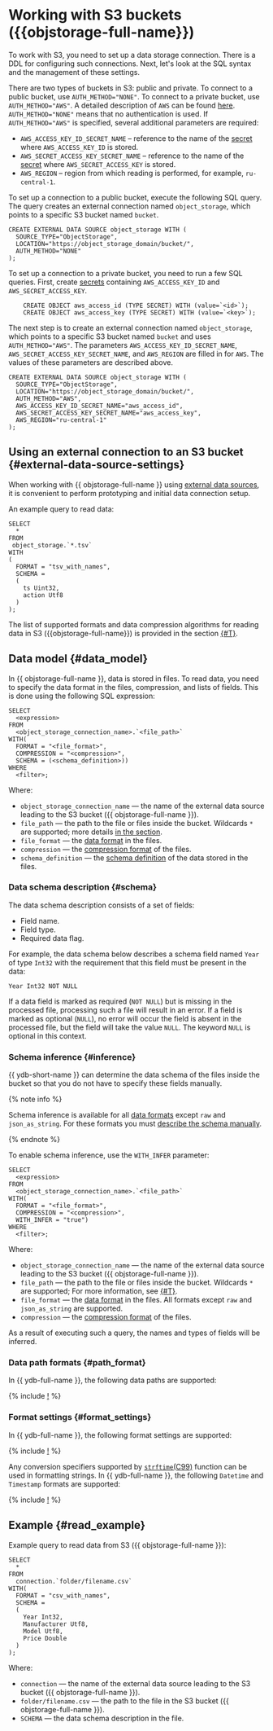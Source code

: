 # Working with S3 buckets ({{objstorage-full-name}})

To work with S3, you need to set up a data storage connection. There is a DDL for configuring such connections. Next, let's look at the SQL syntax and the management of these settings.

There are two types of buckets in S3: public and private. To connect to a public bucket, use `AUTH_METHOD="NONE"`. To connect to a private bucket, use `AUTH_METHOD="AWS"`. A detailed description of `AWS` can be found [here](https://docs.aws.amazon.com/IAM/latest/UserGuide/reference_sigv-authentication-methods.html). `AUTH_METHOD="NONE"` means that no authentication is used. If `AUTH_METHOD="AWS"` is specified, several additional parameters are required:

- `AWS_ACCESS_KEY_ID_SECRET_NAME` – reference to the name of the [secret](../../datamodel/secrets.md) where `AWS_ACCESS_KEY_ID` is stored.
- `AWS_SECRET_ACCESS_KEY_SECRET_NAME` – reference to the name of the [secret](../../datamodel/secrets.md) where `AWS_SECRET_ACCESS_KEY` is stored.
- `AWS_REGION` – region from which reading is performed, for example, `ru-central-1`.

To set up a connection to a public bucket, execute the following SQL query. The query creates an external connection named `object_storage`, which points to a specific S3 bucket named `bucket`.

```yql
CREATE EXTERNAL DATA SOURCE object_storage WITH (
  SOURCE_TYPE="ObjectStorage",
  LOCATION="https://object_storage_domain/bucket/",
  AUTH_METHOD="NONE"
);
```

To set up a connection to a private bucket, you need to run a few SQL queries. First, create [secrets](../../datamodel/secrets.md) containing `AWS_ACCESS_KEY_ID` and `AWS_SECRET_ACCESS_KEY`.

```yql
    CREATE OBJECT aws_access_id (TYPE SECRET) WITH (value=`<id>`);
    CREATE OBJECT aws_access_key (TYPE SECRET) WITH (value=`<key>`);
```

The next step is to create an external connection named `object_storage`, which points to a specific S3 bucket named `bucket` and uses `AUTH_METHOD="AWS"`. The parameters `AWS_ACCESS_KEY_ID_SECRET_NAME`, `AWS_SECRET_ACCESS_KEY_SECRET_NAME`, and `AWS_REGION` are filled in for `AWS`. The values of these parameters are described above.

```yql
CREATE EXTERNAL DATA SOURCE object_storage WITH (
  SOURCE_TYPE="ObjectStorage",
  LOCATION="https://object_storage_domain/bucket/",
  AUTH_METHOD="AWS",
  AWS_ACCESS_KEY_ID_SECRET_NAME="aws_access_id",
  AWS_SECRET_ACCESS_KEY_SECRET_NAME="aws_access_key",
  AWS_REGION="ru-central-1"
);
```

## Using an external connection to an S3 bucket {#external-data-source-settings}

When working with {{ objstorage-full-name }} using [external data sources](../../datamodel/external_data_source.md), it is convenient to perform prototyping and initial data connection setup.

An example query to read data:

```yql
SELECT
  *
FROM
 object_storage.`*.tsv`
WITH
(
  FORMAT = "tsv_with_names",
  SCHEMA =
  (
    ts Uint32,
    action Utf8
  )
);
```

The list of supported formats and data compression algorithms for reading data in S3 ({{objstorage-full-name}}) is provided in the section [{#T}](formats.md).

## Data model {#data_model}

In {{ objstorage-full-name }}, data is stored in files. To read data, you need to specify the data format in the files, compression, and lists of fields. This is done using the following SQL expression:

```yql
SELECT
  <expression>
FROM
  <object_storage_connection_name>.`<file_path>`
WITH(
  FORMAT = "<file_format>",
  COMPRESSION = "<compression>",
  SCHEMA = (<schema_definition>))
WHERE
  <filter>;
```

Where:

* `object_storage_connection_name` — the name of the external data source leading to the S3 bucket ({{ objstorage-full-name }}).
* `file_path` — the path to the file or files inside the bucket. Wildcards `*` are supported; more details [in the section](#path_format).
* `file_format` — the [data format](formats.md#formats) in the files.
* `compression` — the [compression format](formats.md#compression_formats) of the files.
* `schema_definition` — the [schema definition](#schema) of the data stored in the files.

### Data schema description {#schema}

The data schema description consists of a set of fields:

- Field name.
- Field type.
- Required data flag.

For example, the data schema below describes a schema field named `Year` of type `Int32` with the requirement that this field must be present in the data:

```text
Year Int32 NOT NULL
```

If a data field is marked as required (`NOT NULL`) but is missing in the processed file, processing such a file will result in an error. If a field is marked as optional (`NULL`), no error will occur the field is absent in the processed file, but the field will take the value `NULL`. The keyword `NULL` is optional in this context.

### Schema inference {#inference}

{{ ydb-short-name }} can determine the data schema of the files inside the bucket so that you do not have to specify these fields manually.

{% note info %}

Schema inference is available for all [data formats](formats.md#formats) except `raw` and `json_as_string`. For these formats you must [describe the schema manually](#schema).

{% endnote %}

To enable schema inference, use the `WITH_INFER` parameter:

```yql
SELECT
  <expression>
FROM
  <object_storage_connection_name>.`<file_path>`
WITH(
  FORMAT = "<file_format>",
  COMPRESSION = "<compression>",
  WITH_INFER = "true")
WHERE
  <filter>;
```

Where:

* `object_storage_connection_name` — the name of the external data source leading to the S3 bucket ({{ objstorage-full-name }}).
* `file_path` — the path to the file or files inside the bucket. Wildcards `*` are supported; For more information, see [{#T}](#path_format).
* `file_format` — the [data format](formats.md#formats) in the files. All formats except `raw` and `json_as_string` are supported.
* `compression` — the [compression format](formats.md#compression_formats) of the files.

As a result of executing such a query, the names and types of fields will be inferred.

### Data path formats {#path_format}

In {{ ydb-full-name }}, the following data paths are supported:

{% include [!](_includes/path_format.md) %}

### Format settings {#format_settings}

In {{ ydb-full-name }}, the following format settings are supported:

{% include [!](_includes/format_settings.md) %}

Any conversion specifiers supported by [`strftime`(C99)](https://en.cppreference.com/w/c/chrono/strftime) function can be used in formatting strings. In {{ ydb-full-name }}, the following `Datetime` and `Timestamp` formats are supported:

{% include [!](_includes/date_formats.md) %}

## Example {#read_example}

Example query to read data from S3 ({{ objstorage-full-name }}):

```yql
SELECT
  *
FROM
  connection.`folder/filename.csv`
WITH(
  FORMAT = "csv_with_names",
  SCHEMA =
  (
    Year Int32,
    Manufacturer Utf8,
    Model Utf8,
    Price Double
  )
);
```

Where:

* `connection` — the name of the external data source leading to the S3 bucket ({{ objstorage-full-name }}).
* `folder/filename.csv` — the path to the file in the S3 bucket ({{ objstorage-full-name }}).
* `SCHEMA` — the data schema description in the file.